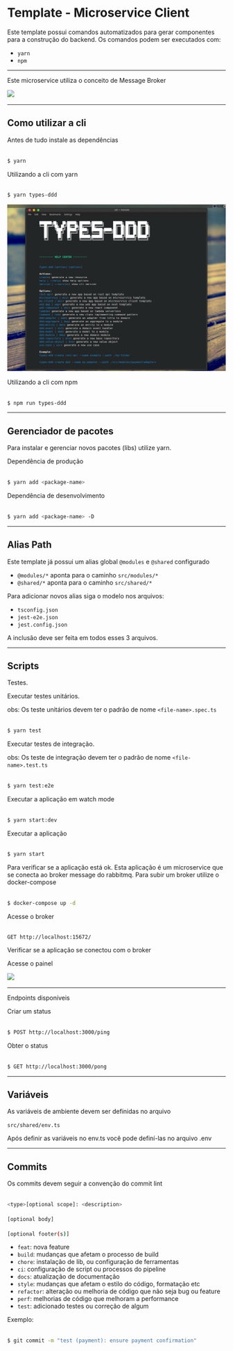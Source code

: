 # Template - Microservice Client

Este template possui comandos automatizados para gerar componentes para a construção do backend.
Os comandos podem ser executados com:

- `yarn` 
- `npm`

---

Este microservice utiliza o conceito de Message Broker

![](docs/microservice-doc.png)

---
## Como utilizar a cli

Antes de tudo instale as dependências


```sh

$ yarn

```

Utilizando a cli com yarn


```sh

$ yarn types-ddd

```
![](docs/print.png)

Utilizando a cli com npm

```sh

$ npm run types-ddd

```

---

## Gerenciador de pacotes

Para instalar e gerenciar novos pacotes (libs) utilize yarn.

Dependência de produção

```sh

$ yarn add <package-name>

```

Dependência de desenvolvimento

```sh

$ yarn add <package-name> -D

```

---

## Alias Path

Este template já possui um alias global `@modules` e `@shared` configurado

- `@modules/*` aponta para o caminho `src/modules/*`
- `@shared/*` aponta para o caminho `src/shared/*`

Para adicionar novos alias siga o modelo nos arquivos: 
- `tsconfig.json`  
- `jest-e2e.json` 
- `jest.config.json` 

A inclusão deve ser feita em todos esses 3 arquivos.

---

## Scripts

Testes. 

Executar testes unitários.

obs: Os teste unitários devem ter o padrão de nome `<file-name>.spec.ts`


```sh

$ yarn test


```

Executar testes de integração.

obs: Os teste de integração devem ter o padrão de nome `<file-name>.test.ts`

```sh

$ yarn test:e2e


```

Executar a aplicação em watch mode

```sh

$ yarn start:dev

```

Executar a aplicação

```sh

$ yarn start

```

Para verificar se a aplicação está ok.
Esta aplicação é um microservice que se conecta ao broker message do rabbitmq.
Para subir um broker utilize o docker-compose

```sh

$ docker-compose up -d

```

Acesse o broker

```

GET http://localhost:15672/

```

Verificar se a aplicação se conectou com o broker

Acesse o painel

![](docs/microservice.png)

---

Endpoints disponíveis

Criar um status

```sh

$ POST http://localhost:3000/ping

```

Obter o status

```sh

$ GET http://localhost:3000/pong

```

---

## Variáveis

As variáveis de ambiente devem ser definidas no arquivo

`src/shared/env.ts`

Após definir as variáveis no env.ts você pode definí-las no arquivo .env

---

## Commits

Os commits devem seguir a convenção do commit lint

```sh

<type>[optional scope]: <description>

[optional body]

[optional footer(s)]

```
- `feat`: nova feature
- `build`: mudanças que afetam o processo de build 
- `chore`: instalação de lib, ou configuração de ferramentas
- `ci`: configuração de script ou processos do pipeline
- `docs`: atualização de documentação
- `style`: mudanças que afetam o estilo do código, formatação etc
- `refactor`: alteração ou melhoria de código que não seja bug ou feature
- `perf`: melhorias de código que melhoram a performance
- `test`: adicionado testes ou correção de algum

Exemplo:

```sh

$ git commit -m "test (payment): ensure payment confirmation"

```
